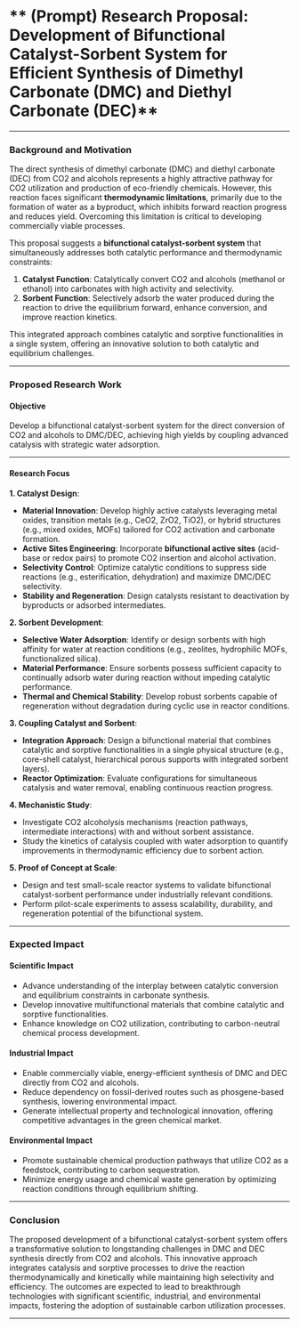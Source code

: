 # ** (Prompt) Research Proposal: Development of Bifunctional Catalyst-Sorbent System for Efficient Synthesis of Dimethyl Carbonate (DMC) and Diethyl Carbonate (DEC)**

---

### **Background and Motivation**  
The direct synthesis of dimethyl carbonate (DMC) and diethyl carbonate (DEC) from CO2 and alcohols represents a highly attractive pathway for CO2 utilization and production of eco-friendly chemicals. However, this reaction faces significant **thermodynamic limitations**, primarily due to the formation of water as a byproduct, which inhibits forward reaction progress and reduces yield. Overcoming this limitation is critical to developing commercially viable processes.

This proposal suggests a **bifunctional catalyst-sorbent system** that simultaneously addresses both catalytic performance and thermodynamic constraints:
1. **Catalyst Function**: Catalytically convert CO2 and alcohols (methanol or ethanol) into carbonates with high activity and selectivity.
2. **Sorbent Function**: Selectively adsorb the water produced during the reaction to drive the equilibrium forward, enhance conversion, and improve reaction kinetics.

This integrated approach combines catalytic and sorptive functionalities in a single system, offering an innovative solution to both catalytic and equilibrium challenges.

---

### **Proposed Research Work**

#### **Objective**  
Develop a bifunctional catalyst-sorbent system for the direct conversion of CO2 and alcohols to DMC/DEC, achieving high yields by coupling advanced catalysis with strategic water adsorption.

---

#### **Research Focus**  

**1. Catalyst Design**:  
- **Material Innovation**: Develop highly active catalysts leveraging metal oxides, transition metals (e.g., CeO2, ZrO2, TiO2), or hybrid structures (e.g., mixed oxides, MOFs) tailored for CO2 activation and carbonate formation.  
- **Active Sites Engineering**: Incorporate **bifunctional active sites** (acid-base or redox pairs) to promote CO2 insertion and alcohol activation.  
- **Selectivity Control**: Optimize catalytic conditions to suppress side reactions (e.g., esterification, dehydration) and maximize DMC/DEC selectivity.  
- **Stability and Regeneration**: Design catalysts resistant to deactivation by byproducts or adsorbed intermediates.  

**2. Sorbent Development**:  
- **Selective Water Adsorption**: Identify or design sorbents with high affinity for water at reaction conditions (e.g., zeolites, hydrophilic MOFs, functionalized silica).  
- **Material Performance**: Ensure sorbents possess sufficient capacity to continually adsorb water during reaction without impeding catalytic performance.  
- **Thermal and Chemical Stability**: Develop robust sorbents capable of regeneration without degradation during cyclic use in reactor conditions.  

**3. Coupling Catalyst and Sorbent**:  
- **Integration Approach**: Design a bifunctional material that combines catalytic and sorptive functionalities in a single physical structure (e.g., core-shell catalyst, hierarchical porous supports with integrated sorbent layers).  
- **Reactor Optimization**: Evaluate configurations for simultaneous catalysis and water removal, enabling continuous reaction progress.  

**4. Mechanistic Study**:  
- Investigate CO2 alcoholysis mechanisms (reaction pathways, intermediate interactions) with and without sorbent assistance.  
- Study the kinetics of catalysis coupled with water adsorption to quantify improvements in thermodynamic efficiency due to sorbent action.  

**5. Proof of Concept at Scale**:  
- Design and test small-scale reactor systems to validate bifunctional catalyst-sorbent performance under industrially relevant conditions.  
- Perform pilot-scale experiments to assess scalability, durability, and regeneration potential of the bifunctional system.  

---

### **Expected Impact**

#### **Scientific Impact**  
- Advance understanding of the interplay between catalytic conversion and equilibrium constraints in carbonate synthesis.  
- Develop innovative multifunctional materials that combine catalytic and sorptive functionalities.  
- Enhance knowledge on CO2 utilization, contributing to carbon-neutral chemical process development.  

#### **Industrial Impact**  
- Enable commercially viable, energy-efficient synthesis of DMC and DEC directly from CO2 and alcohols.  
- Reduce dependency on fossil-derived routes such as phosgene-based synthesis, lowering environmental impact.  
- Generate intellectual property and technological innovation, offering competitive advantages in the green chemical market.

#### **Environmental Impact**  
- Promote sustainable chemical production pathways that utilize CO2 as a feedstock, contributing to carbon sequestration.  
- Minimize energy usage and chemical waste generation by optimizing reaction conditions through equilibrium shifting.  

---

### **Conclusion**  
The proposed development of a bifunctional catalyst-sorbent system offers a transformative solution to longstanding challenges in DMC and DEC synthesis directly from CO2 and alcohols. This innovative approach integrates catalysis and sorptive processes to drive the reaction thermodynamically and kinetically while maintaining high selectivity and efficiency. The outcomes are expected to lead to breakthrough technologies with significant scientific, industrial, and environmental impacts, fostering the adoption of sustainable carbon utilization processes.

---